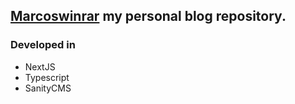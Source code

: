 ## [Marcoswinrar](https://marcoswinrar.com/) my personal blog repository.

### Developed in
* NextJS
* Typescript
* SanityCMS  
  
